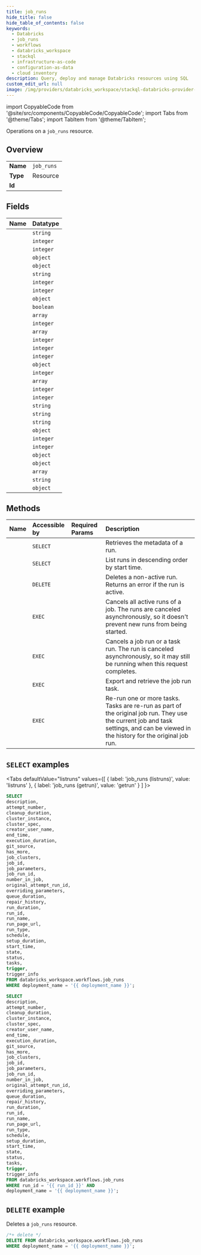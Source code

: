 ```yaml
---
title: job_runs
hide_title: false
hide_table_of_contents: false
keywords:
  - Databricks
  - job_runs
  - workflows
  - databricks_workspace
  - stackql
  - infrastructure-as-code
  - configuration-as-data
  - cloud inventory
description: Query, deploy and manage Databricks resources using SQL
custom_edit_url: null
image: /img/providers/databricks_workspace/stackql-databricks-provider-featured-image.png
---
```


import CopyableCode from '@site/src/components/CopyableCode/CopyableCode';
import Tabs from '@theme/Tabs';
import TabItem from '@theme/TabItem';

Operations on a <code>job_runs</code> resource.  

## Overview
<table><tbody>
<tr><td><b>Name</b></td><td><code>job_runs</code></td></tr>
<tr><td><b>Type</b></td><td>Resource</td></tr>
<tr><td><b>Id</b></td><td><CopyableCode code="databricks_workspace.workflows.job_runs" /></td></tr>
</tbody></table>

## Fields
| Name | Datatype |
|:-----|:---------|
| <CopyableCode code="description" /> | `string` |
| <CopyableCode code="attempt_number" /> | `integer` |
| <CopyableCode code="cleanup_duration" /> | `integer` |
| <CopyableCode code="cluster_instance" /> | `object` |
| <CopyableCode code="cluster_spec" /> | `object` |
| <CopyableCode code="creator_user_name" /> | `string` |
| <CopyableCode code="end_time" /> | `integer` |
| <CopyableCode code="execution_duration" /> | `integer` |
| <CopyableCode code="git_source" /> | `object` |
| <CopyableCode code="has_more" /> | `boolean` |
| <CopyableCode code="job_clusters" /> | `array` |
| <CopyableCode code="job_id" /> | `integer` |
| <CopyableCode code="job_parameters" /> | `array` |
| <CopyableCode code="job_run_id" /> | `integer` |
| <CopyableCode code="number_in_job" /> | `integer` |
| <CopyableCode code="original_attempt_run_id" /> | `integer` |
| <CopyableCode code="overriding_parameters" /> | `object` |
| <CopyableCode code="queue_duration" /> | `integer` |
| <CopyableCode code="repair_history" /> | `array` |
| <CopyableCode code="run_duration" /> | `integer` |
| <CopyableCode code="run_id" /> | `integer` |
| <CopyableCode code="run_name" /> | `string` |
| <CopyableCode code="run_page_url" /> | `string` |
| <CopyableCode code="run_type" /> | `string` |
| <CopyableCode code="schedule" /> | `object` |
| <CopyableCode code="setup_duration" /> | `integer` |
| <CopyableCode code="start_time" /> | `integer` |
| <CopyableCode code="state" /> | `object` |
| <CopyableCode code="status" /> | `object` |
| <CopyableCode code="tasks" /> | `array` |
| <CopyableCode code="trigger" /> | `string` |
| <CopyableCode code="trigger_info" /> | `object` |

## Methods
| Name | Accessible by | Required Params | Description |
|:-----|:--------------|:----------------|:------------|
| <CopyableCode code="getrun" /> | `SELECT` | <CopyableCode code="run_id, deployment_name" /> | Retrieves the metadata of a run. |
| <CopyableCode code="listruns" /> | `SELECT` | <CopyableCode code="deployment_name" /> | List runs in descending order by start time. |
| <CopyableCode code="deleterun" /> | `DELETE` | <CopyableCode code="deployment_name" /> | Deletes a non-active run. Returns an error if the run is active. |
| <CopyableCode code="cancelallruns" /> | `EXEC` | <CopyableCode code="deployment_name" /> | Cancels all active runs of a job. The runs are canceled asynchronously, so it doesn't prevent new runs from being started. |
| <CopyableCode code="cancelrun" /> | `EXEC` | <CopyableCode code="deployment_name" /> | Cancels a job run or a task run. The run is canceled asynchronously, so it may still be running when this request completes. |
| <CopyableCode code="exportrun" /> | `EXEC` | <CopyableCode code="run_id, deployment_name" /> | Export and retrieve the job run task. |
| <CopyableCode code="repairrun" /> | `EXEC` | <CopyableCode code="deployment_name" /> | Re-run one or more tasks. Tasks are re-run as part of the original job run. They use the current job and task settings, and can be viewed in the history for the original job run. |

## `SELECT` examples

<Tabs
    defaultValue="listruns"
    values={[
        { label: 'job_runs (listruns)', value: 'listruns' },
        { label: 'job_runs (getrun)', value: 'getrun' }
    ]
}>
<TabItem value="listruns">

```sql
SELECT
description,
attempt_number,
cleanup_duration,
cluster_instance,
cluster_spec,
creator_user_name,
end_time,
execution_duration,
git_source,
has_more,
job_clusters,
job_id,
job_parameters,
job_run_id,
number_in_job,
original_attempt_run_id,
overriding_parameters,
queue_duration,
repair_history,
run_duration,
run_id,
run_name,
run_page_url,
run_type,
schedule,
setup_duration,
start_time,
state,
status,
tasks,
trigger,
trigger_info
FROM databricks_workspace.workflows.job_runs
WHERE deployment_name = '{{ deployment_name }}';
```

</TabItem>
<TabItem value="getrun">

```sql
SELECT
description,
attempt_number,
cleanup_duration,
cluster_instance,
cluster_spec,
creator_user_name,
end_time,
execution_duration,
git_source,
has_more,
job_clusters,
job_id,
job_parameters,
job_run_id,
number_in_job,
original_attempt_run_id,
overriding_parameters,
queue_duration,
repair_history,
run_duration,
run_id,
run_name,
run_page_url,
run_type,
schedule,
setup_duration,
start_time,
state,
status,
tasks,
trigger,
trigger_info
FROM databricks_workspace.workflows.job_runs
WHERE run_id = '{{ run_id }}' AND
deployment_name = '{{ deployment_name }}';
```

</TabItem>
</Tabs>

## `DELETE` example

Deletes a <code>job_runs</code> resource.

```sql
/*+ delete */
DELETE FROM databricks_workspace.workflows.job_runs
WHERE deployment_name = '{{ deployment_name }}';
```
